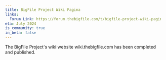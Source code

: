 ```yaml
---
title: BigFile Project Wiki Pagina 
links:
  Forum Link: https://forum.thebigfile.com/t/bigfile-project-wiki-pagina/53
eta: July 2024
is_community: true
in_beta: false
---
```

The BigFile Project's wiki website wiki.thebigfile.com has been completed and published. 